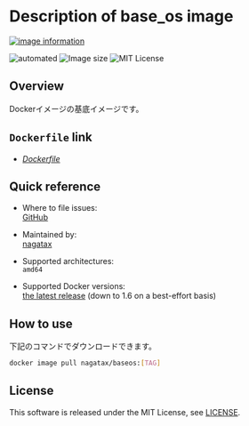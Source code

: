 # Description of base_os image

[![image information](https://dockeri.co/image/nagatax/baseos)](https://hub.docker.com/r/nagatax/baseos)

![automated](https://img.shields.io/docker/automated/nagatax/baseos.svg)
![Image size](https://img.shields.io/microbadger/image-size/nagatax%2Fbaseos.svg)
![MIT License](https://img.shields.io/badge/license-MIT-blue.svg?style=flat)

## Overview

Dockerイメージの基底イメージです。

## `Dockerfile` link

- [*Dockerfile*](https://github.com/nagatax/docker-library/tree/baseos/master/baseos)

## Quick reference

- Where to file issues:  
  [GitHub](https://github.com/nagatax/docker-library/issues)

- Maintained by:  
  [nagatax](https://github.com/nagatax)

- Supported architectures:  
  `amd64`

- Supported Docker versions:  
  [the latest release](https://github.com/docker/docker-ce/releases/latest) (down to 1.6 on a best-effort basis)

## How to use

下記のコマンドでダウンロードできます。

```bash
docker image pull nagatax/baseos:[TAG]
```

## License

This software is released under the MIT License, see [LICENSE](https://github.com/nagatax/docker-library/blob/master/LICENSE).
